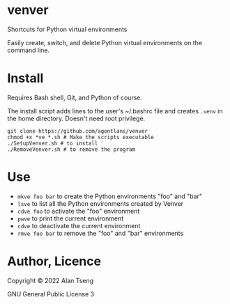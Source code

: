# venver

Shortcuts for Python virtual environments

Easily create, switch, and delete Python virtual environments
on the command line.

# Install

Requires Bash shell, Git, and Python of course.

The install script adds lines to the user's ~/.bashrc file
and creates `.venv` in the home directory.
Doesn't need root privilege.

```
git clone https://github.com/agentlans/venver
chmod +x *ve *.sh # Make the scripts executable
./SetupVenver.sh # to install
./RemoveVenver.sh # to remove the program
```

# Use

- `mkve foo bar` to create the Python environments "foo" and "bar"
- `lsve` to list all the Python environments created by Venver
- `cdve foo` to activate the "foo" environment
- `pwve` to print the current environment
- `cdve` to deactivate the current environment
- `rmve foo bar` to remove the "foo" and "bar" environments

# Author, Licence

Copyright :copyright: 2022 Alan Tseng

GNU General Public License 3
